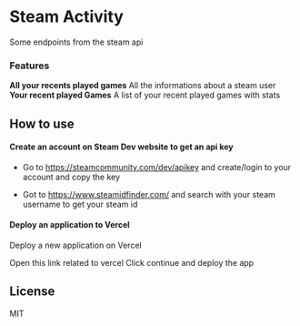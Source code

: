 # Steam Activity
Some endpoints from the steam api

### Features 
**All your recents played games** All the informations about a steam user
**Your recent played Games** A list of your recent played games with stats
	
## How to use
#### Create an account on Steam Dev website to get an api key

- Go to <a href="https://steamcommunity.com/dev/apikey" target="_blank">https://steamcommunity.com/dev/apikey</a> and create/login to your account and copy the key

- Got to <a href="https://www.steamidfinder.com/" target="_blank">https://www.steamidfinder.com/</a> and search with your steam username to get your steam id

####  Deploy an application to Vercel

Deploy a new application on Vercel

Open this link related to vercel
Click continue and deploy the app


## License

MIT
